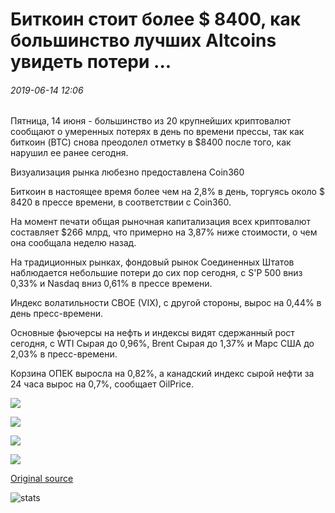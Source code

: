 # Биткоин стоит более $ 8400, как большинство лучших Altcoins увидеть потери ...

###### 2019-06-14 12:06

Пятница, 14 июня - большинство из 20 крупнейших криптовалют сообщают о умеренных потерях в день по времени прессы, так как биткоин (BTC) снова преодолел отметку в $8400 после того, как нарушил ее ранее сегодня.

Визуализация рынка любезно предоставлена Coin360

Биткоин в настоящее время более чем на 2,8% в день, торгуясь около $ 8420 в прессе времени, в соответствии с Coin360.

На момент печати общая рыночная капитализация всех криптовалют составляет $266 млрд, что примерно на 3,87% ниже стоимости, о чем она сообщала неделю назад.

На традиционных рынках, фондовый рынок Соединенных Штатов наблюдается небольшие потери до сих пор сегодня, с S'P 500 вниз 0,33% и Nasdaq вниз 0,61% в прессе времени.

Индекс волатильности CBOE (VIX), с другой стороны, вырос на 0,44% в день пресс-времени.

Основные фьючерсы на нефть и индексы видят сдержанный рост сегодня, с WTI Сырая до 0,96%, Brent Сырая до 1,37% и Марс США до 2,03% в пресс-времени.

Корзина ОПЕК выросла на 0,82%, а канадский индекс сырой нефти за 24 часа вырос на 0,7%, сообщает OilPrice.

![](https://s3.cointelegraph.com/storage/uploads/view/2ae54872ccd85bd35e3e8e0385650b53.png)

![](https://s3.cointelegraph.com/storage/uploads/view/f66fcd501232c55ccd1c77fcbd1ff402.png)

![](https://s3.cointelegraph.com/storage/uploads/view/5c420ffe0b927536cfa247e1dcb2f23e.png)

![](https://s3.cointelegraph.com/storage/uploads/view/4f36becca91c9a5863eb89367fca293d.png)

[Original source](https://cointelegraph.com/news/bitcoin-worth-over-8-400-as-most-top-altcoins-see-losses)

![stats](https://c.statcounter.com/11760860/0/a89fa40b/1/ "stats")